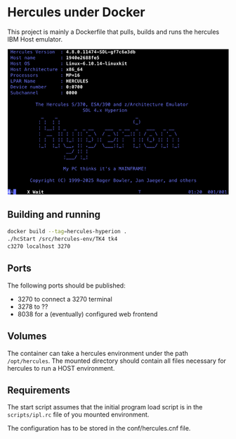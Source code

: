 # Hercules under Docker

This project is mainly a Dockerfile that pulls, builds and runs the hercules 
IBM Host emulator.

![img.png](doc/image/start.png)
## Building and running

```bash
docker build --tag=hercules-hyperion .
./hcStart /src/hercules-env/TK4 tk4
c3270 localhost 3270
```
## Ports
The following ports should be published:

* 3270 to connect a 3270 terminal
* 3278 to ??
* 8038 for a (eventually) configured web frontend

## Volumes
The container can take a hercules environment under the path 
```/opt/hercules```. The mounted directory should contain all files 
necessary for hercules to run a HOST environment.

## Requirements

The start script assumes that the initial program load script is in the 
```scripts/ipl.rc``` file of you mounted environment.

The configuration has to be stored in the conf/hercules.cnf file.


